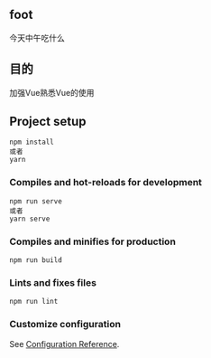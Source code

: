 ## foot
今天中午吃什么

## 目的
加强Vue熟悉Vue的使用

## Project setup
```
npm install
或者
yarn
```

### Compiles and hot-reloads for development
```
npm run serve
或者
yarn serve
```

### Compiles and minifies for production
```
npm run build
```

### Lints and fixes files
```
npm run lint
```

### Customize configuration
See [Configuration Reference](https://cli.vuejs.org/config/).

